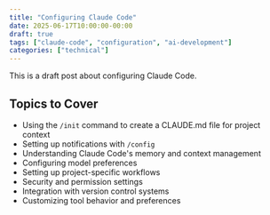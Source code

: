 ```yaml
---
title: "Configuring Claude Code"
date: 2025-06-17T10:00:00-00:00
draft: true
tags: ["claude-code", "configuration", "ai-development"]
categories: ["technical"]
---
```


This is a draft post about configuring Claude Code.

## Topics to Cover

- Using the `/init` command to create a CLAUDE.md file for project context
- Setting up notifications with `/config` 
- Understanding Claude Code's memory and context management
- Configuring model preferences
- Setting up project-specific workflows
- Security and permission settings
- Integration with version control systems
- Customizing tool behavior and preferences